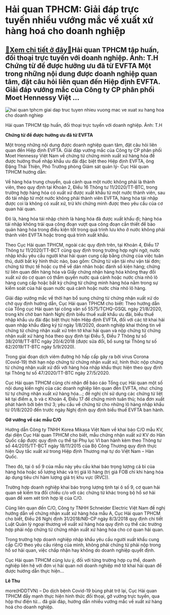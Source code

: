 Hải quan TPHCM: Giải đáp trực tuyến nhiều vướng mắc về xuất xứ hàng hoá cho doanh nghiệp
========================================================================================

[:gift:Xem chi tiết ở đây:gift:](https://hddtvn.com/hai-quan-tphcm-giai-dap-truc-tuyen-nhieu-vuong-mac-ve-xuat-xu-hang-hoa-cho-doanh-nghiep/)Hải quan TPHCM tập huấn, đối thoại trực tuyến với doanh nghiệp. Ảnh: T.H Chứng từ để được hưởng ưu đã từ EVFTA Một trong những nội dung được doanh nghiệp quan tâm, đặt câu hỏi liên quan đến Hiệp định EVFTA. Giải đáp vướng mắc của Công ty CP phân phối Moet Hennessy Việt …
-------------------------------------------------------------------------------------------------------------------------------------------------------------------------------------------------------------------------------------------------------------------------------





![hai quan tphcm giai dap truc tuyen nhieu vuong mac ve xuat xu hang hoa cho doanh nghiep](https://haiquanonline.com.vn/stores/news_dataimages/hoalt/092020/05/16/in_article/3524_aDSC05513_2.jpg?rt=20200906074919 "Hải quan TPHCM: Giải đáp trực tuyến nhiều vướng mắc về xuất xứ hàng hoá cho doanh nghiệp")


Hải quan TPHCM tập huấn, đối thoại trực tuyến với doanh nghiệp. Ảnh: T.H



**Chứng từ để được hưởng ưu đã từ EVFTA**


Một trong những nội dung được doanh nghiệp quan tâm, đặt câu hỏi liên quan đến Hiệp định EVFTA. Giải đáp vướng mắc của Công ty CP phân phối Moet Hennessy Việt Nam về chứng từ chứng minh xuất xứ hàng hóa để được hưởng thuế nhập khẩu ưu đãi đặc biệt theo Hiệp định EVFTA, ông Đặng Thái Thiện, Phó Trưởng phòng Giám sát quản lý- Cục Hải quan TPHCM hướng dẫn:


Về hàng hóa trung chuyển, quá cảnh qua một nước không phải là thành viên, theo quy định tại Khoản 2, Điều 16 Thông tư 11/2020/TT-BTC, trong trường hợp hàng hóa có xuất xứ được xuất khẩu từ một nước thành viên, sau đó tái nhập từ một nước không phải thành viên EVFTA, hàng hóa tái nhập được coi là không có xuất xứ, trừ khi chứng minh được theo yêu cầu của cơ quan hải quan.


Đó là, hàng hóa tái nhập chính là hàng hóa đã được xuất khấu đi; hàng hóa tái nhập không trải qua công đoạn vượt qua công đoạn cần thiết để bào quản hàng hóa trong điều kiện tốt trong quá trình lưu kho ở nước không phải thành viên EVFTA hoặc trong quá trình xuất khẩu.


Theo Cục Hải quan TPHCM, ngoài các quy định trên, tại Khoản 4, Điều 17 Thông tư 11/2020/TT-BCT cũng quy định trong trường hợp nghi ngờ, nước nhập khẩu yêu cầu người khai hải quan cung cấp bằng chứng của việc tuân thủ, dưới bất kỳ hình thức nào, bao gồm: Chứng từ vận tải như vận tải đơn; chứng từ thực tế hoặc cụ thể về dán nhãn hoặc đánh số kiện hàng; chứng từ liên quan đến hàng hóa và Giấy chứng nhận hàng hóa không thay đổi xuất xứ do cơ quan có thẩm quyền nước quá cảnh hoặc nước chia nhỏ lô hàng cung cấp hoặc bất kỳ chứng từ chứng minh hàng hóa nằm trong sự kiểm soát của hải quan nước quá cảnh hoặc nước chia nhỏ lô hàng.


Giải đáp vướng mắc về thời hạn bổ sung chứng từ chứng nhận xuất xứ do chờ quy định hướng dẫn, Cục Hải quan TPHCM cho biết: Theo hướng dẫn của Tổng cục Hải quan tại công văn số 5575/TCHQ-GSQL ngày 21/8/2020, trong khi chờ ban hành Nghị định biểu thuế xuất khẩu ưu đãi, biểu thuế nhập khẩu ưu đãi đặc biệt thực hiện Hiệp định EVFTA, đối với các tờ khai hải quan nhập khẩu đăng ký từ ngày 1/8/2020, doanh nghiệp khai thông tin về chứng từ chứng nhận xuất xứ trên tờ khai hải quan và nộp chứng từ chứng nhận xuất xứ hàng hóa theo quy định tại Điều 5, Điều 7 Thông tư số 38/2018/TT-BTC ngày 20/4/2018 (được sửa đổi, bổ sung tại Thông tư số 62/2019/TT-BTC ngày 5/9/2020).


Trong giai đoạn dịch viêm đường hô hấp cấp gây ra bởi virus Corona (Covid-19) thời hạn nộp chứng từ chứng nhận xuất xứ, hình thức nộp chứng từ chứng nhận xuất xứ đối với hàng hóa nhập khẩu thực hiện theo quy định tại Thông tư số 47/2020/TT-BTC ngày 27/5/2020.


Cục Hải quan TPHCM cũng chi nhận để báo cáo Tổng cục Hải quan một số nội dung kiến nghị của các doanh nghiệp liên quan đến EVFTA, như: chứng từ tự chứng nhận xuất xứ hàng hóa…; đề nghị chỉ sử dụng các chứng từ liệt kê tại điểm a, b và c Khoản 4, Điều 17 để chứng minh tuân thủ; hóa đơn xuất phát hành bởi bên thứ 3; yêu cầu về chứng từ cho những lô hàng nhập khẩu từ 01/8/2020 đến trước ngày Nghị định quy định biểu thuế EVFTA ban hành.


**Gỡ vướng về các mẫu C/O** 


Hướng dẫn Công ty TNHH Korea Mikasa Việt Nam về khai báo C/O mẫu KV, đại diện Cục Hải quan TPHCM cho biết, mẫu chứng nhận xuất xứ KV do Hàn Quốc cấp được quy định cụ thể tại Phụ lục VI ban hành kèm theo Thông tư số 44/2015/TT-BCT ngày 18/11/2015 của Bộ Công Thương quy định thực hiện Quy tắc xuất xứ trong Hiệp định Thương mại tự do Việt Nam – Hàn Quốc.


Theo đó, tại ô số 9 của mẫu này yêu cầu khai báo trọng lượng cả bì của hàng hóa hoặc số lượng khác và trị giá lô hàng (trị giá FOB chỉ khi hàng hóa áp dụng tiêu chí hàm lượng giá trị khu vực (RVC)).


Trường hợp doanh nghiệp khai báo trọng lượng tịnh tại ô số 9, cơ quan hải quan sẽ kiểm tra đối chiếu c/o với các chứng từ khác trong bộ hồ sơ hải quan để xem xét tính hợp lệ của C/O.


Cũng liên quan đến C/O, Công ty TNHH Schneider Electric Việt Nam đề nghị hướng dẫn về chứng nhận xuất xứ hàng hóa mẫu A, Cục Hải quan TPHCM cho biết, Điều 26 Nghị định 31/2018/NĐ-CP ngày 8/3/2018 quy định chi tiết Luật Quản lý ngoại thương về xuất xứ hàng hóa quy định cụ thể các trường hợp phải nộp chứng từ chứng nhận xuất xứ hàng hóa cho cơ quan hải quan.


Trong trường hợp doanh nghiệp nhập khẩu yêu cầu người xuất khẩu cung cấp C/O theo yêu cầu riêng của mình, không phải chứng từ phải nộp trong hồ sơ hải quan, việc chấp nhận hay không do doanh nghiệp quyết định.


Cục Hải quan TPHCM cũng lưu ý, đối với từng trường hợp cụ thể, doanh nghiệp liên hệ với đơn vị hải quan nơi doanh nghiệp mở tờ khai hải quan để được hướng dẫn thực hiện…




**Lê Thu**



more(HDDTVN) – Do dịch bệnh Covid-19 bùng phát trở lại, Cục Hải quan TPHCM đẩy mạnh thực hiện hình thức đối thoại, gỡ vướng trực tuyến, qua hộp thư điện tử… đã giải đáp, hướng dẫn nhiều vướng mắc về xuất xứ hàng hoá cho doanh nghiệp.

